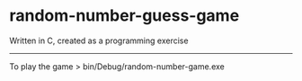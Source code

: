 # random-number-guess-game
Written in C, created as a programming exercise
<hr>
To play the game
> bin/Debug/random-number-game.exe
